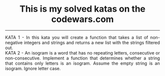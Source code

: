 <h1 align = "center">This is my solved katas on the codewars.com</h1>
<hr>
<p align="justify">
KATA 1 - In this kata you will create a function that takes a list of non-negative integers and strings and returns a new list with the strings filtered out.<br>  
KATA 2 - An isogram is a word that has no repeating letters, consecutive or non-consecutive. Implement a function that determines whether a string that contains only letters is an isogram. Assume the empty string is an isogram. Ignore letter case.<br> 
</p>

